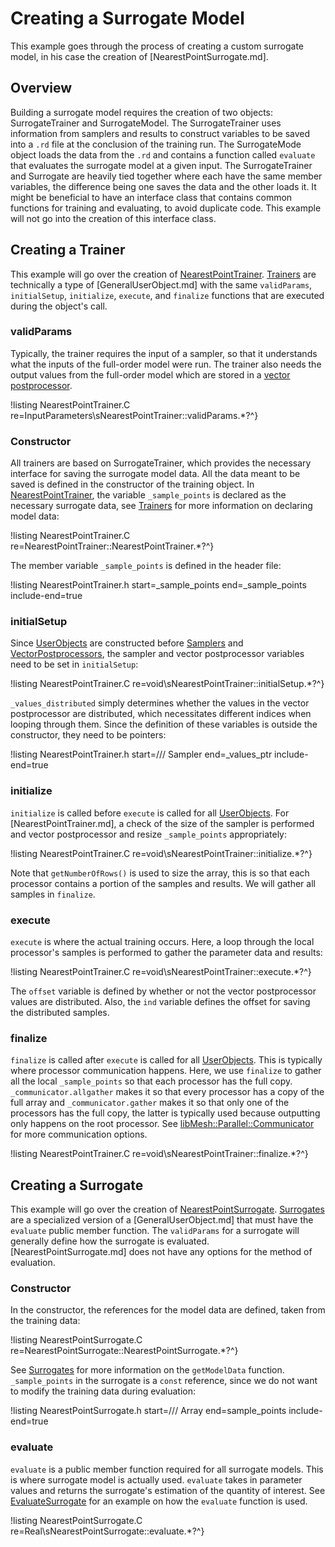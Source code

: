 # Creating a Surrogate Model

This example goes through the process of creating a custom surrogate model, in his case the creation of [NearestPointSurrogate.md].

## Overview

Building a surrogate model requires the creation of two objects: SurrogateTrainer and SurrogateModel. The SurrogateTrainer uses information from samplers and results to construct variables to be saved into a `.rd` file at the conclusion of the training run. The SurrogateMode object loads the data from the `.rd` and contains a function called `evaluate` that evaluates the surrogate model at a given input. The SurrogateTrainer and Surrogate are heavily tied together where each have the same member variables, the difference being one saves the data and the other loads it. It might be beneficial to have an interface class that contains common functions for training and evaluating, to avoid duplicate code. This example will not go into the creation of this interface class.

## Creating a Trainer

This example will go over the creation of [NearestPointTrainer](NearestPointTrainer.md). [Trainers](Trainers/index.md) are technically a type of [GeneralUserObject.md] with the same `validParams`, `initialSetup`, `initialize`, `execute`, and `finalize` functions that are executed during the object's call.

### validParams

Typically, the trainer requires the input of a sampler, so that it understands what the inputs of the full-order model were run. The trainer also needs the output values from the full-order model which are stored in a [vector postprocessor](VectorPostprocessors/index.md).

!listing NearestPointTrainer.C re=InputParameters\sNearestPointTrainer::validParams.*?^}

### Constructor

All trainers are based on SurrogateTrainer, which provides the necessary interface for saving the surrogate model data. All the data meant to be saved is defined in the constructor of the training object. In [NearestPointTrainer](NearestPointTrainer.md), the variable `_sample_points` is declared as the necessary surrogate data, see [Trainers](Trainers/index.md) for more information on declaring model data:

!listing NearestPointTrainer.C re=NearestPointTrainer::NearestPointTrainer.*?^}

The member variable `_sample_points` is defined in the header file:

!listing NearestPointTrainer.h start=_sample_points end=_sample_points include-end=true

### initialSetup

Since [UserObjects](UserObjects/index.md) are constructed before [Samplers](Samplers/index.md) and [VectorPostprocessors](VectorPostprocessors/index.md), the sampler and vector postprocessor variables need to be set in `initialSetup`:

!listing NearestPointTrainer.C re=void\sNearestPointTrainer::initialSetup.*?^}

`_values_distributed` simply determines whether the values in the vector postprocessor are distributed, which necessitates different indices when looping through them. Since the definition of these variables is outside the constructor, they need to be pointers:

!listing NearestPointTrainer.h start=/// Sampler end=_values_ptr include-end=true

### initialize

`initialize` is called before `execute` is called for all [UserObjects](UserObjects/index.md). For [NearestPointTrainer.md], a check of the size of the sampler is performed and vector postprocessor and resize `_sample_points` appropriately:

!listing NearestPointTrainer.C re=void\sNearestPointTrainer::initialize.*?^}

Note that `getNumberOfRows()` is used to size the array, this is so that each processor contains a portion of the samples and results. We will gather all samples in `finalize`.

### execute

`execute` is where the actual training occurs. Here, a loop through the local processor's samples is performed to gather the parameter data and results:

!listing NearestPointTrainer.C re=void\sNearestPointTrainer::execute.*?^}

The `offset` variable is defined by whether or not the vector postprocessor values are distributed. Also, the `ind` variable defines the offset for saving the distributed samples.

### finalize

`finalize` is called after `execute` is called for all [UserObjects](UserObjects/index.md). This is typically where processor communication happens. Here, we use `finalize` to gather all the local `_sample_points` so that each processor has the full copy. `_communicator.allgather` makes it so that every processor has a copy of the full array and `_communicator.gather` makes it so that only one of the processors has the full copy, the latter is typically used because outputting only happens on the root processor. See [libMesh::Parallel::Communicator](http://libmesh.github.io/doxygen/classlibMesh_1_1Parallel_1_1Communicator.html) for more communication options.

!listing NearestPointTrainer.C re=void\sNearestPointTrainer::finalize.*?^}

## Creating a Surrogate

This example will go over the creation of [NearestPointSurrogate](NearestPointSurrogate.md). [Surrogates](Surrogates/index.md) are a specialized version of a [GeneralUserObject.md] that must have the `evaluate` public member function. The `validParams` for a surrogate will generally define how the surrogate is evaluated. [NearestPointSurrogate.md] does not have any options for the method of evaluation.

### Constructor

In the constructor, the references for the model data are defined, taken from the training data:

!listing NearestPointSurrogate.C re=NearestPointSurrogate::NearestPointSurrogate.*?^}

See [Surrogates](Surrogates/index.md) for more information on the `getModelData` function. `_sample_points` in the surrogate is a `const` reference, since we do not want to modify the training data during evaluation:

!listing NearestPointSurrogate.h start=/// Array end=sample_points include-end=true

### evaluate

`evaluate` is a public member function required for all surrogate models. This is where surrogate model is actually used. `evaluate` takes in parameter values and returns the surrogate's estimation of the quantity of interest. See [EvaluateSurrogate](EvaluateSurrogate.C) for an example on how the `evaluate` function is used.

!listing NearestPointSurrogate.C re=Real\sNearestPointSurrogate::evaluate.*?^}
